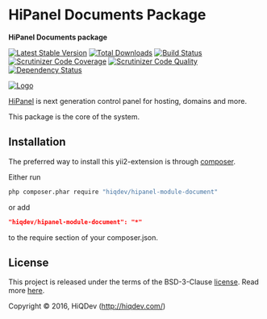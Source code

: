 HiPanel Documents Package
=========================

**HiPanel Documents package**

[![Latest Stable Version](https://poser.pugx.org/hiqdev/hipanel-module-document/v/stable)](https://packagist.org/packages/hiqdev/hipanel-module-document)
[![Total Downloads](https://poser.pugx.org/hiqdev/hipanel-module-document/downloads)](https://packagist.org/packages/hiqdev/hipanel-module-document)
[![Build Status](https://img.shields.io/travis/hiqdev/hipanel-module-document.svg)](https://travis-ci.org/hiqdev/hipanel-module-document)
[![Scrutinizer Code Coverage](https://img.shields.io/scrutinizer/coverage/g/hiqdev/hipanel-module-document.svg)](https://scrutinizer-ci.com/g/hiqdev/hipanel-module-document/)
[![Scrutinizer Code Quality](https://img.shields.io/scrutinizer/g/hiqdev/hipanel-module-document.svg)](https://scrutinizer-ci.com/g/hiqdev/hipanel-module-document/)
[![Dependency Status](https://www.versioneye.com/php/hiqdev:hipanel-module-document/dev-master/badge.svg)](https://www.versioneye.com/php/hiqdev:hipanel-module-document/dev-master)

[![Logo](https://raw.githubusercontent.com/hiqdev/hipanel-core/master/docs/logo.png)](https://hipanel.com/)

[HiPanel](http://hipanel.com) is next generation control panel for hosting, domains and more.

This package is the core of the system.

## Installation

The preferred way to install this yii2-extension is through [composer](http://getcomposer.org/download/).

Either run

```sh
php composer.phar require "hiqdev/hipanel-module-document"
```

or add

```json
"hiqdev/hipanel-module-document": "*"
```

to the require section of your composer.json.

## License

This project is released under the terms of the BSD-3-Clause [license](LICENSE).
Read more [here](http://choosealicense.com/licenses/bsd-3-clause).

Copyright © 2016, HiQDev (http://hiqdev.com/)
